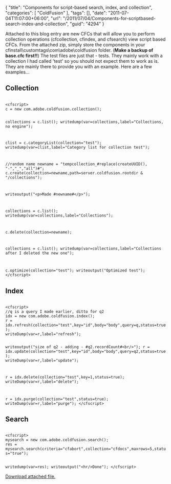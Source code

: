 {
	"title": "Components for script-based search, index, and collection",
	"categories": [
		"ColdFusion"
	],
	"tags": [],
	"date": "2011-07-04T11:07:00+06:00",
	"url": "/2011/07/04/Components-for-scriptbased-search-index-and-collection",
	"guid": "4294"
}

Attached to this blog entry are new CFCs that will allow you to perform collection operations (cfcollection, cfindex, and cfsearch) view script based CFCs. From the attached zip, simply store the components in your cfinstall\customtags\com\adobe\coldfusion folder. (<b>Make a backup of base.cfc first!!</b>) The test files are just that - tests. They mainly work with a collection I had called 'test' so you should not expect them to work as is. They are mainly there to provide you with an example. Here are a few examples...
<!--more-->
<p/>

<h2>Collection</h2>

<code>
&lt;cfscript&gt;
c = new com.adobe.coldfusion.collection();

collections = c.list();
writedump(var=collections,label="Collections, no engine");

clist = c.categoryList(collection="test");
writedump(var=clist,label="Category list for collection test");

//random name
newname = "tempcollection_#replace(createUUID(), "-","_","all")#";
c.create(collection=newname,path=server.coldfusion.rootdir & "/collections");

writeoutput("&lt;p&gt;Made #newname#&lt;/p&gt;");

collections = c.list();
writedump(var=collections,label="Collections");

c.delete(collection=newname);

collections = c.list();
writedump(var=collections,label="Collections after I deleted the new one");

c.optimize(collection="test");
writeoutput("Optimized test");
&lt;/cfscript&gt;
</code>

<p>

<h2>Index</h2>

<code>
&lt;cfscript&gt;
//q is a query I made earlier, ditto for q2
idx = new com.adobe.coldfusion.index();
r = idx.refresh(collection="test",key="id",body="body",query=q,status=true);
writeDump(var=r,label="refresh");

writeoutput("size of q2 - adding - #q2.recordCount#&lt;br/&gt;");
r = idx.update(collection="test",key="id",body="body",query=q2,status=true);
writeDump(var=r,label="update");

r = idx.delete(collection="test",key=1,status=true);
writeDump(var=r,label="delete");

r = idx.purge(collection="test",status=true);
writeDump(var=r,label="purge");
&lt;/cfscript&gt;
</code>

<h2>Search</h2>

<code>
&lt;cfscript&gt;
mysearch = new com.adobe.coldfusion.search();
res = mysearch.search(criteria="cfabort",collection="cfdocs",maxrows=5,status="true");

writedump(var=res);
writeoutput("&lt;hr/&gt;Done");
&lt;/cfscript&gt;
</code><p><a href='enclosures/C%3A%5Chosts%5C2009%2Ecoldfusionjedi%2Ecom%5Cenclosures%2Fblogpost%2Ezip'>Download attached file.</a></p>